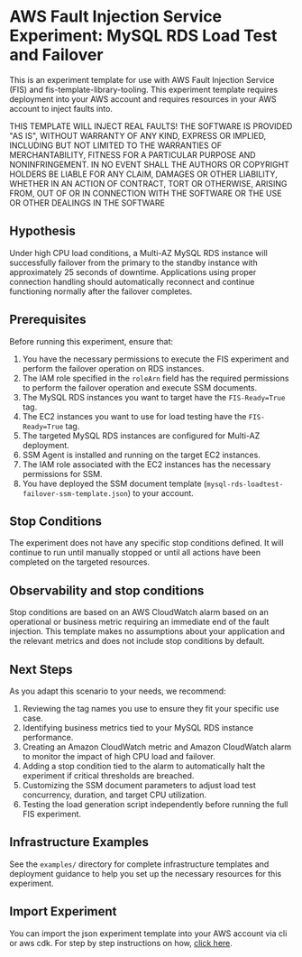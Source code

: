 # AWS Fault Injection Service Experiment: MySQL RDS Load Test and Failover

This is an experiment template for use with AWS Fault Injection Service (FIS) and fis-template-library-tooling. This experiment template requires deployment into your AWS account and requires resources in your AWS account to inject faults into.

THIS TEMPLATE WILL INJECT REAL FAULTS! THE SOFTWARE IS PROVIDED "AS IS", WITHOUT WARRANTY OF ANY KIND, EXPRESS OR IMPLIED, INCLUDING BUT NOT LIMITED TO THE WARRANTIES OF MERCHANTABILITY, FITNESS FOR A PARTICULAR PURPOSE AND NONINFRINGEMENT. IN NO EVENT SHALL THE AUTHORS OR COPYRIGHT
HOLDERS BE LIABLE FOR ANY CLAIM, DAMAGES OR OTHER LIABILITY, WHETHER IN AN ACTION
OF CONTRACT, TORT OR OTHERWISE, ARISING FROM, OUT OF OR IN CONNECTION WITH THE
SOFTWARE OR THE USE OR OTHER DEALINGS IN THE SOFTWARE

## Hypothesis

Under high CPU load conditions, a Multi-AZ MySQL RDS instance will successfully failover from the primary to the standby instance with approximately 25 seconds of downtime. Applications using proper connection handling should automatically reconnect and continue functioning normally after the failover completes.

## Prerequisites

Before running this experiment, ensure that:

1. You have the necessary permissions to execute the FIS experiment and perform the failover operation on RDS instances.
2. The IAM role specified in the `roleArn` field has the required permissions to perform the failover operation and execute SSM documents.
3. The MySQL RDS instances you want to target have the `FIS-Ready=True` tag.
4. The EC2 instances you want to use for load testing have the `FIS-Ready=True` tag.
5. The targeted MySQL RDS instances are configured for Multi-AZ deployment.
6. SSM Agent is installed and running on the target EC2 instances.
7. The IAM role associated with the EC2 instances has the necessary permissions for SSM.
8. You have deployed the SSM document template (`mysql-rds-loadtest-failover-ssm-template.json`) to your account.

## Stop Conditions

The experiment does not have any specific stop conditions defined. It will continue to run until manually stopped or until all actions have been completed on the targeted resources.

## Observability and stop conditions

Stop conditions are based on an AWS CloudWatch alarm based on an operational or 
business metric requiring an immediate end of the fault injection. This 
template makes no assumptions about your application and the relevant metrics 
and does not include stop conditions by default.

## Next Steps

As you adapt this scenario to your needs, we recommend:

1. Reviewing the tag names you use to ensure they fit your specific use case.
2. Identifying business metrics tied to your MySQL RDS instance performance.
3. Creating an Amazon CloudWatch metric and Amazon CloudWatch alarm to monitor the impact of high CPU load and failover.
4. Adding a stop condition tied to the alarm to automatically halt the experiment if critical thresholds are breached.
5. Customizing the SSM document parameters to adjust load test concurrency, duration, and target CPU utilization.
6. Testing the load generation script independently before running the full FIS experiment.

## Infrastructure Examples

See the `examples/` directory for complete infrastructure templates and deployment guidance to help you set up the necessary resources for this experiment.

## Import Experiment

You can import the json experiment template into your AWS account via cli or aws cdk. For step by step instructions on how, [click here](https://github.com/aws-samples/fis-template-library-tooling).
